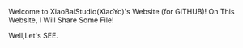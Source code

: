 Welcome to XiaoBaiStudio(XiaoYo)'s Website (for GITHUB)!
On This Website, I Will Share Some File!

Well,Let's SEE.
